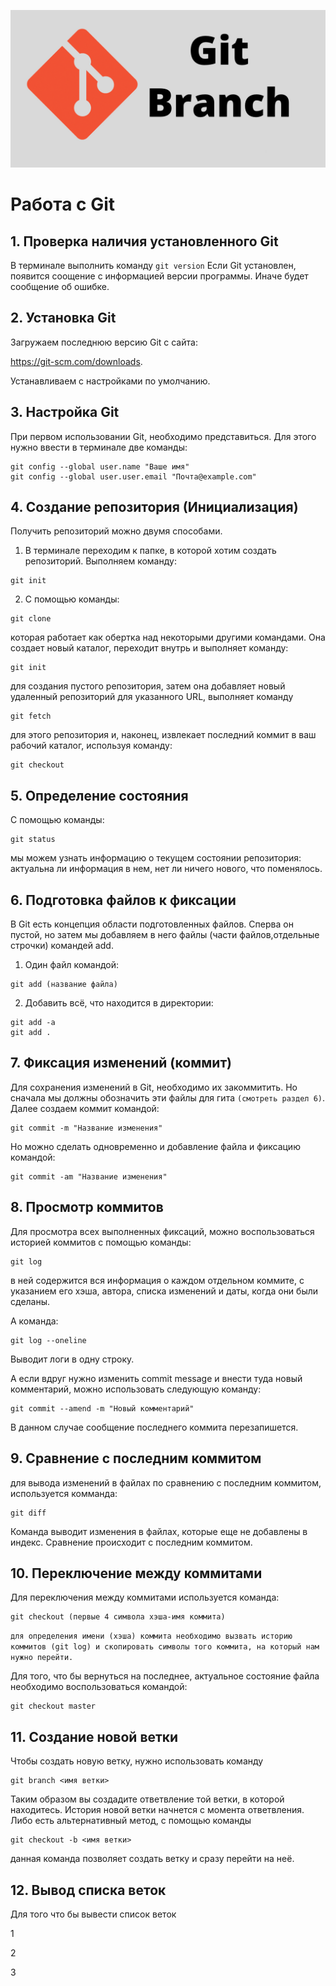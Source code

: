 ![logo](Logo.jpg)
# Работа с Git
## 1. Проверка наличия установленного Git
В терминале выполнить команду `git version`
Если Git установлен, появится соощение с информацией версии программы. Иначе будет сообщение об ошибке.

## 2. Установка Git 
Загружаем последнюю версию Git с сайта:

https://git-scm.com/downloads.

Устанавливаем с настройками по умолчанию.

## 3. Настройка Git
При первом использовании Git, необходимо представиться. Для этого нужно ввести в терминале две команды: 
```
git config --global user.name "Ваше имя"
git config --global user.user.email "Почта@example.com"
```

## 4. Создание репозитория (Инициализация)
Получить репозиторий можно двумя способами.
1. В терминале переходим к папке, в которой хотим создать репозиторий. Выполняем команду:
```
git init
```
2. С помощью команды:
```
git clone
```
которая работает как обертка над некоторыми другими командами. Она создает новый каталог, переходит внутрь и выполняет команду:
```
git init
```
для создания пустого репозитория, затем она добавляет новый удаленный репозиторий для указанного URL, выполняет команду
```
git fetch
```
для этого репозитория и, наконец, извлекает последний коммит в ваш рабочий каталог, используя команду:
```
git checkout
```

## 5. Определение состояния
С помощью команды:
```
git status
```
мы можем узнать информацию о текущем состоянии репозитория: актуальна ли информация в нем, нет ли ничего нового, что поменялось.

## 6. Подготовка файлов к фиксации
В Git есть концепция области подготовленных файлов. Сперва он пустой, но затем мы добавляем в него файлы (части файлов,отдельные строчки) командей add.

1. Один файл командой:
```
git add (название файла)
```
2. Добавить всё, что находится в директории:
```
git add -a
git add .
```
## 7. Фиксация изменений (коммит)
Для сохранения изменений в Git, необходимо их закоммитить. Но сначала мы должны обозначить эти файлы для гита `(смотреть раздел 6)`. Далее создаем коммит командой:
```
git commit -m "Название изменения"
```
Но можно сделать одновременно и добавление файла и фиксацию командой:
```
git commit -am "Название изменения"
```
## 8. Просмотр коммитов
Для просмотра всех выполненных фиксаций, можно воспользоваться историей коммитов с помощью команды:
```
git log
```
в ней содержится вся информация о каждом отдельном коммите, с указанием его хэша, автора, списка изменений и даты, когда они были сделаны.

А команда:
```
git log --oneline
```
Выводит логи в одну строку.

А если вдруг нужно изменить commit message и внести туда новый комментарий, можно использовать следующую команду:
```
git commit --amend -m "Новый комментарий"
```
В данном случае сообщение последнего коммита перезапишется.

## 9. Сравнение с последним коммитом
для вывода изменений в файлах по сравнению с последним коммитом, используется комманда:
```
git diff
```
Команда выводит изменения в файлах, которые еще не добавлены в индекс. Сравнение происходит с последним коммитом.

## 10. Переключение между коммитами
Для переключения между коммитами используется команда:
```
git checkout (первые 4 символа хэша-имя коммита)
```
`для определения имени (хэша) коммита необходимо вызвать историю коммитов (git log) и скопировать символы того коммита, на который нам нужно перейти. `

Для того, что бы вернуться на последнее, актуальное состояние файла необходимо воспользоваться командой:

```
git checkout master
```

## 11. Создание новой ветки
Чтобы создать новую ветку, нужно использовать команду 
```
git branch <имя ветки>
```
Таким образом вы создадите ответвление той ветки, в которой находитесь. История новой ветки начнется с момента ответвления. 
 Либо есть альтернативный метод, с помощью команды 
 ```
git checkout -b <имя ветки>
 ```
 данная команда позволяет создать ветку и сразу перейти на неё.

 ## 12. Вывод списка веток
 Для того что бы вывести список веток

 1
 
 2

 3



